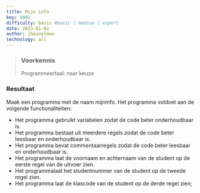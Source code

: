 ```yaml
---
title: Mijn info
key: 1001
difficulty: basic #basic | medium | expert
date: 2023-01-02
author: jheuvelman
technology: all
---
```






> ### Voorkennis
> Programmeertaal: naar keuze

### Resultaat
Maak een programma met de naam mijninfo. Het programma voldoet aan de
volgende functionaliteiten:

- Het programma gebruikt variabelen zodat de code beter onderhoudbaar is.
- Het programma bestaat uit meerdere regels zodat de code beter leesbaar en onderhoudbaar is.
- Het programma bevat commentaarregels zodat de code beter leesbaar en onderhoudbaar is.
- Het programma laat de voornaam en achternaam van de student op de eerste regel van de uitvoer zien.
- Het programmalaat het studentnummer van de student op de tweede regel zien.
- Het programma laat de klascode van de student op de derde regel zien;
